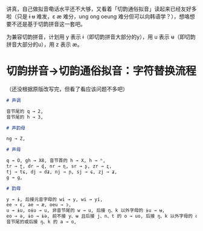 讲真，自己做拟音嘞话水平还不大够，又看着「切韵通俗拟音」读起来已经友好多啦（只是 ɨ ʉ 难发，ɛ æ 难分，ung ong oeung 难分但可以向韩语学？），想咯想要不还是基于切韵拼音这一套吧。

为兼容切韵拼音，计划用 y 表示 ɨ（即切韵拼音大部分的y），用 u 表示 ʉ（即切韵拼音大部分的u），用 z 表示 æ。

# 切韵拼音→切韵通俗拟音：字符替换流程

（还没根据原版改写完，但看了看应该问题不多吧）

```markdown
# 声调

音节尾的 q → 2,
音节尾的 h → 3,

# 声韵母

ng → Z,

# 声母

q → O, gh → X8, 音节首的 h → X, h → ʰ,
tr → ʈ, dr → ɖ, nr → ɳ, sr → ʂ, zr → ʐ,
tj → tɕ, dj → dʑ, nj → ɲ, sj → ɕ, zj → ʑ,
g → ɡ,

# 韵母

y → ɨ, 后接元音字母的 wi → y, wi → yi,
ee → ɛ, ae → æ, oeu → ɔ,
u → ɨu, oɨu → u, 非音节尾的 w → u, 后接 ŋ、k 以外字母的 ɨu → ʉ,
eo → ə, ɨo → ɨə, 前不接 y、ʉ 且后接 j、n、t 的 o → uo, 后接 ŋ、k 以外字母的 o → ə,
音节尾的或后接 ŋ、k 的 a → ɑ,
```
